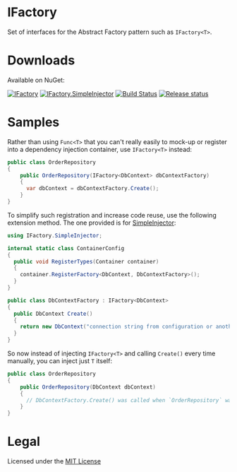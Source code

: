 IFactory
===

Set of interfaces for the Abstract Factory pattern such as `IFactory<T>`.

Downloads
===

Available on NuGet:

[![IFactory](https://img.shields.io/nuget/v/IFactory.svg)](https://www.nuget.org/packages/IFactory)
[![IFactory.SimpleInjector](https://img.shields.io/nuget/vpre/IFactory.SimpleInjector.svg)](https://www.nuget.org/packages/IFactory.SimpleInjector)
[![Build Status](https://abatishchev.visualstudio.com/OpenSource/_apis/build/status/abatishchev.IFactory?branchName=master)](https://abatishchev.visualstudio.com/OpenSource/_build/latest?definitionId=8&branchName=master)
[![Release status](https://abatishchev.vsrm.visualstudio.com/_apis/public/Release/badge/b7fc2610-91d5-4968-814c-97a9d76b03c4/3/3)](https://abatishchev.visualstudio.com/OpenSource/_release?definitionId=3&_a=releases)

Samples
===

Rather than using `Func<T>` that you can't really easily to mock-up or register into a dependency injection container, use `IFactory<T>` instead:

```c#
public class OrderRepository
{
    public OrderRepository(IFactory<DbContext> dbContextFactory)
    {
      var dbContext = dbContextFactory.Create();
    }
}
```

To simplify such registration and increase code reuse, use the following extension method. The one provided is for [SimpleInjector](https://github.com/simpleinjector/SimpleInjector/):

```c#
using IFactory.SimpleInjector;

internal static class ContainerConfig
{
  public void RegisterTypes(Container container)
  {
    container.RegisterFactory<DbContext, DbContextFactory>();
  }
}

public class DbContextFactory : IFactory<DbContext>
{
  public DbContext Create()
  {
    return new DbContext("connection string from configuration or another dependency");
  }
}

```

So now instead of injecting `IFactory<T>` and calling `Create()` every time manually, you can inject just `T` itself:

```c#
public class OrderRepository
{
    public OrderRepository(DbContext dbContext)
    {
      // DbContextFactory.Create() was called when `OrderRepository` was instantiated
    }
}
```

Legal
===
Licensed under the  [MIT License](https://github.com/abatishchev/IFactory/blob/master/LICENSE)
